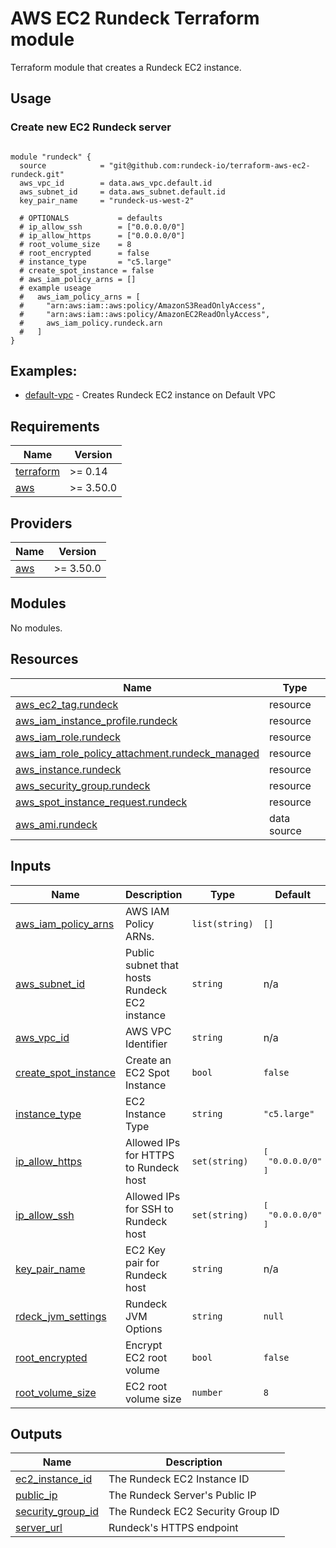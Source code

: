 # AWS EC2 Rundeck Terraform module

Terraform module that creates a Rundeck EC2 instance.

## Usage

### Create new EC2 Rundeck server

```hcl

module "rundeck" {
  source            = "git@github.com:rundeck-io/terraform-aws-ec2-rundeck.git"
  aws_vpc_id        = data.aws_vpc.default.id
  aws_subnet_id     = data.aws_subnet.default.id
  key_pair_name     = "rundeck-us-west-2"

  # OPTIONALS           = defaults
  # ip_allow_ssh        = ["0.0.0.0/0"]
  # ip_allow_https      = ["0.0.0.0/0"]
  # root_volume_size    = 8
  # root_encrypted      = false
  # instance_type       = "c5.large"
  # create_spot_instance = false
  # aws_iam_policy_arns = []
  # example useage
  #   aws_iam_policy_arns = [
  #     "arn:aws:iam::aws:policy/AmazonS3ReadOnlyAccess",
  #     "arn:aws:iam::aws:policy/AmazonEC2ReadOnlyAccess",
  #     aws_iam_policy.rundeck.arn
  #   ]
}

```

## Examples:

- [default-vpc](https://github.com/rundeck-io/terraform-aws-ec2-rundeck/tree/master/examples/default-vpc) - Creates Rundeck EC2 instance on Default VPC

<!-- BEGINNING OF PRE-COMMIT-TERRAFORM DOCS HOOK -->
## Requirements

| Name | Version |
|------|---------|
| <a name="requirement_terraform"></a> [terraform](#requirement\_terraform) | >= 0.14 |
| <a name="requirement_aws"></a> [aws](#requirement\_aws) | >= 3.50.0 |

## Providers

| Name | Version |
|------|---------|
| <a name="provider_aws"></a> [aws](#provider\_aws) | >= 3.50.0 |

## Modules

No modules.

## Resources

| Name | Type |
|------|------|
| [aws_ec2_tag.rundeck](https://registry.terraform.io/providers/hashicorp/aws/latest/docs/resources/ec2_tag) | resource |
| [aws_iam_instance_profile.rundeck](https://registry.terraform.io/providers/hashicorp/aws/latest/docs/resources/iam_instance_profile) | resource |
| [aws_iam_role.rundeck](https://registry.terraform.io/providers/hashicorp/aws/latest/docs/resources/iam_role) | resource |
| [aws_iam_role_policy_attachment.rundeck_managed](https://registry.terraform.io/providers/hashicorp/aws/latest/docs/resources/iam_role_policy_attachment) | resource |
| [aws_instance.rundeck](https://registry.terraform.io/providers/hashicorp/aws/latest/docs/resources/instance) | resource |
| [aws_security_group.rundeck](https://registry.terraform.io/providers/hashicorp/aws/latest/docs/resources/security_group) | resource |
| [aws_spot_instance_request.rundeck](https://registry.terraform.io/providers/hashicorp/aws/latest/docs/resources/spot_instance_request) | resource |
| [aws_ami.rundeck](https://registry.terraform.io/providers/hashicorp/aws/latest/docs/data-sources/ami) | data source |

## Inputs

| Name | Description | Type | Default | Required |
|------|-------------|------|---------|:--------:|
| <a name="input_aws_iam_policy_arns"></a> [aws\_iam\_policy\_arns](#input\_aws\_iam\_policy\_arns) | AWS IAM Policy ARNs. | `list(string)` | `[]` | no |
| <a name="input_aws_subnet_id"></a> [aws\_subnet\_id](#input\_aws\_subnet\_id) | Public subnet that hosts Rundeck EC2 instance | `string` | n/a | yes |
| <a name="input_aws_vpc_id"></a> [aws\_vpc\_id](#input\_aws\_vpc\_id) | AWS VPC Identifier | `string` | n/a | yes |
| <a name="input_create_spot_instance"></a> [create\_spot\_instance](#input\_create\_spot\_instance) | Create an EC2 Spot Instance | `bool` | `false` | no |
| <a name="input_instance_type"></a> [instance\_type](#input\_instance\_type) | EC2 Instance Type | `string` | `"c5.large"` | no |
| <a name="input_ip_allow_https"></a> [ip\_allow\_https](#input\_ip\_allow\_https) | Allowed IPs for HTTPS to Rundeck host | `set(string)` | <pre>[<br>  "0.0.0.0/0"<br>]</pre> | no |
| <a name="input_ip_allow_ssh"></a> [ip\_allow\_ssh](#input\_ip\_allow\_ssh) | Allowed IPs for SSH to Rundeck host | `set(string)` | <pre>[<br>  "0.0.0.0/0"<br>]</pre> | no |
| <a name="input_key_pair_name"></a> [key\_pair\_name](#input\_key\_pair\_name) | EC2 Key pair for Rundeck host | `string` | n/a | yes |
| <a name="input_rdeck_jvm_settings"></a> [rdeck\_jvm\_settings](#input\_rdeck\_jvm\_settings) | Rundeck JVM Options | `string` | `null` | no |
| <a name="input_root_encrypted"></a> [root\_encrypted](#input\_root\_encrypted) | Encrypt EC2 root volume | `bool` | `false` | no |
| <a name="input_root_volume_size"></a> [root\_volume\_size](#input\_root\_volume\_size) | EC2 root volume size | `number` | `8` | no |

## Outputs

| Name | Description |
|------|-------------|
| <a name="output_ec2_instance_id"></a> [ec2\_instance\_id](#output\_ec2\_instance\_id) | The Rundeck EC2 Instance ID |
| <a name="output_public_ip"></a> [public\_ip](#output\_public\_ip) | The Rundeck Server's Public IP |
| <a name="output_security_group_id"></a> [security\_group\_id](#output\_security\_group\_id) | The Rundeck EC2 Security Group ID |
| <a name="output_server_url"></a> [server\_url](#output\_server\_url) | Rundeck's HTTPS endpoint |
<!-- END OF PRE-COMMIT-TERRAFORM DOCS HOOK -->
